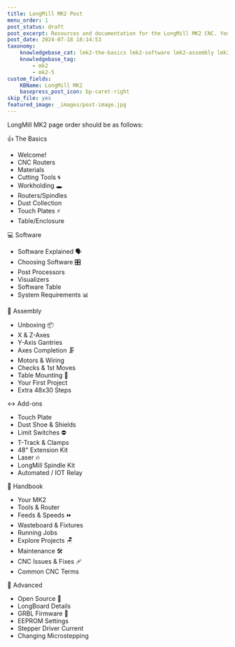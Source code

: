 ```yaml
---
title: LongMill MK2 Post
menu_order: 1
post_status: draft
post_excerpt: Resources and documentation for the LongMill MK2 CNC. You will find info about routers, software, assembly, end mills - everything you need to get started.
post_date: 2024-07-18 18:14:53
taxonomy:
    knowledgebase_cat: lmk2-the-basics lmk2-software lmk2-assembly lmk2-add-ons lmk2-handbook lmk2-advanced
    knowledgebase_tag:
        - mk2
        - mk2-5
custom_fields:
    KBName: LongMill MK2
    basepress_post_icon: bp-caret-right
skip_file: yes
featured_image: _images/post-image.jpg
---
```


LongMill MK2 page order should be as follows:

👍 The Basics

- Welcome!
- CNC Routers
- Materials
- Cutting Tools 🌀
- Workholding 🕳️
- Routers/Spindles
- Dust Collection
- Touch Plates ⚡
- Table/Enclosure

💻 Software

- Software Explained 🗣️
- Choosing Software 🎛️
- Post Processors
- Visualizers
- Software Table
- System Requirements 📊

🔧 Assembly

- Unboxing 📦
- X & Z-Axes
- Y-Axis Gantries
- Axes Completion 🗜️
- Motors & Wiring
- Checks & 1st Moves
- Table Mounting 📐
- Your First Project
- Extra 48x30 Steps

↔️ Add-ons

- Touch Plate
- Dust Shoe & Shields
- Limit Switches ⛔
- T-Track & Clamps
- 48" Extension Kit
- Laser 🔥
- LongMill Spindle Kit
- Automated / IOT Relay

📙 Handbook

- Your MK2
- Tools & Router
- Feeds & Speeds ⏩
- Wasteboard & Fixtures
- Running Jobs
- Explore Projects 🪑
- Maintenance 🛠️
- CNC Issues & Fixes 🩹
- Common CNC Terms

🧩 Advanced

- Open Source 🥽
- LongBoard Details
- GRBL Firmware 🤖
- EEPROM Settings
- Stepper Driver Current
- Changing Microstepping
